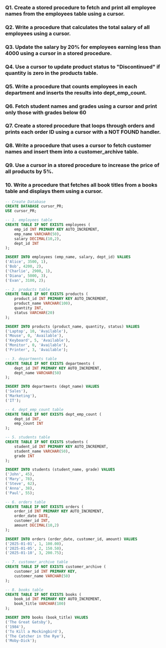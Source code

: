 ### Q1. Create a stored procedure to fetch and print all employee names from the employees table using a cursor.
### Q2. Write a procedure that calculates the total salary of all employees using a cursor.
### Q3. Update the salary by 20% for employees earning less than 4000 using a cursor in a stored procedure.
### Q4. Use a cursor to update product status to "Discontinued" if quantity is zero in the products table.
### Q5. Write a procedure that counts employees in each department and inserts the results into dept_emp_count.
### Q6. Fetch student names and grades using a cursor and print only those with grades below 60
### Q7. Create a stored procedure that loops through orders and prints each order ID using a cursor with a NOT FOUND handler.
### Q8. Write a procedure that uses a cursor to fetch customer names and insert them into a customer_archive table.
### Q9. Use a cursor in a stored procedure to increase the price of all products by 5%.
### 10. Write a procedure that fetches all book titles from a books table and displays them using a cursor.


```SQL
-- Create Database
CREATE DATABASE cursor_PR;
USE cursor_PR;

-- 1. employees table
CREATE TABLE IF NOT EXISTS employees (
    emp_id INT PRIMARY KEY AUTO_INCREMENT,
    emp_name VARCHAR(50),
    salary DECIMAL(10,2),
    dept_id INT
);

INSERT INTO employees (emp_name, salary, dept_id) VALUES
('Alice', 3500, 1),
('Bob', 4200, 2),
('Charlie', 2900, 1),
('Diana', 5000, 3),
('Evan', 3100, 2);

-- 2. products table
CREATE TABLE IF NOT EXISTS products (
    product_id INT PRIMARY KEY AUTO_INCREMENT,
    product_name VARCHAR(100),
    quantity INT,
    status VARCHAR(20)
);

INSERT INTO products (product_name, quantity, status) VALUES
('Laptop', 10, 'Available'),
('Mouse', 0, 'Available'),
('Keyboard', 5, 'Available'),
('Monitor', 0, 'Available'),
('Printer', 3, 'Available');

-- 3. departments table
CREATE TABLE IF NOT EXISTS departments (
    dept_id INT PRIMARY KEY AUTO_INCREMENT,
    dept_name VARCHAR(50)
);

INSERT INTO departments (dept_name) VALUES
('Sales'),
('Marketing'),
('IT');

-- 4. dept_emp_count table
CREATE TABLE IF NOT EXISTS dept_emp_count (
    dept_id INT,
    emp_count INT
);

-- 5. students table
CREATE TABLE IF NOT EXISTS students (
    student_id INT PRIMARY KEY AUTO_INCREMENT,
    student_name VARCHAR(50),
    grade INT
);

INSERT INTO students (student_name, grade) VALUES
('John', 45),
('Mary', 78),
('Steve', 62),
('Anna', 38),
('Paul', 55);

-- 6. orders table
CREATE TABLE IF NOT EXISTS orders (
    order_id INT PRIMARY KEY AUTO_INCREMENT,
    order_date DATE,
    customer_id INT,
    amount DECIMAL(10,2)
);

INSERT INTO orders (order_date, customer_id, amount) VALUES
('2025-01-01', 1, 100.00),
('2025-01-05', 2, 150.50),
('2025-01-10', 3, 200.75);

-- 7. customer_archive table
CREATE TABLE IF NOT EXISTS customer_archive (
    customer_id INT PRIMARY KEY,
    customer_name VARCHAR(50)
);

-- 8. books table
CREATE TABLE IF NOT EXISTS books (
    book_id INT PRIMARY KEY AUTO_INCREMENT,
    book_title VARCHAR(100)
);

INSERT INTO books (book_title) VALUES
('The Great Gatsby'),
('1984'),
('To Kill a Mockingbird'),
('The Catcher in the Rye'),
('Moby-Dick');


```





